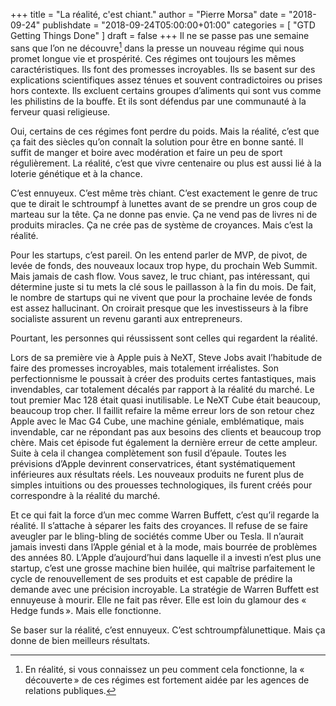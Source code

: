 +++
title      = "La réalité, c'est chiant."
author     = "Pierre Morsa"
date        = "2018-09-24"
publishdate = "2018-09-24T05:00:00+01:00" 
categories = [ "GTD Getting Things Done" ]
draft      = false
+++
Il ne se passe pas une semaine sans que l’on ne découvre[^1] dans la presse un nouveau régime qui nous promet longue vie et prospérité. Ces régimes ont toujours les mêmes caractéristiques. Ils font des promesses incroyables. Ils se basent sur des explications scientifiques assez ténues et souvent contradictoires ou prises hors contexte. Ils excluent certains groupes d’aliments qui sont vus comme les philistins de la bouffe. Et ils sont défendus par une communauté à la ferveur quasi religieuse.

Oui, certains de ces régimes font perdre du poids. Mais la réalité, c’est que ça fait des siècles qu’on connaît la solution pour être en bonne santé. Il suffit de manger et boire avec modération et faire un peu de sport régulièrement. La réalité, c’est que vivre centenaire ou plus est aussi lié à la loterie génétique et à la chance.

C’est ennuyeux. C’est même très chiant. C’est exactement le genre de truc que te dirait le schtroumpf à lunettes avant de se prendre un gros coup de marteau sur la tête. Ça ne donne pas envie. Ça ne vend pas de livres ni de produits miracles. Ça ne crée pas de système de croyances. Mais c’est la réalité.

Pour les startups, c’est pareil. On les entend parler de MVP, de pivot, de levée de fonds, des nouveaux locaux trop hype, du prochain Web Summit. Mais jamais de cash flow. Vous savez, le truc chiant, pas intéressant, qui détermine juste si tu mets la clé sous le paillasson à la fin du mois. De fait, le nombre de startups qui ne vivent que pour la prochaine levée de fonds est assez hallucinant. On croirait presque que les investisseurs à la fibre socialiste assurent un revenu garanti aux entrepreneurs.

Pourtant, les personnes qui réussissent sont celles qui regardent la réalité.

Lors de sa première vie à Apple puis à NeXT, Steve Jobs avait l’habitude de faire des promesses incroyables, mais totalement irréalistes. Son perfectionnisme le poussait à créer des produits certes fantastiques, mais invendables, car totalement décalés par rapport à la réalité du marché. Le tout premier Mac 128 était quasi inutilisable. Le NeXT Cube était beaucoup, beaucoup trop cher. Il faillit refaire la même erreur lors de son retour chez Apple avec le Mac G4 Cube, une machine géniale, emblématique, mais invendable, car ne répondant pas aux besoins des clients et beaucoup trop chère. Mais cet épisode fut également la dernière erreur de cette ampleur. Suite à cela il changea complètement son fusil d’épaule. Toutes les prévisions d’Apple devinrent conservatrices, étant systématiquement inférieures aux résultats réels. Les nouveaux produits ne furent plus de simples intuitions ou des prouesses technologiques, ils furent créés pour correspondre à la réalité du marché.

Et ce qui fait la force d’un mec comme Warren Buffett, c’est qu’il regarde la réalité. Il s’attache à séparer les faits des croyances. Il refuse de se faire aveugler par le bling-bling de sociétés comme Uber ou Tesla. Il n’aurait jamais investi dans l’Apple génial et à la mode, mais bourrée de problèmes des années 80. L’Apple d’aujourd’hui dans laquelle il a investi n’est plus une startup, c’est une grosse machine bien huilée, qui maîtrise parfaitement le cycle de renouvellement de ses produits et est capable de prédire la demande avec une précision incroyable. La stratégie de Warren Buffett est ennuyeuse à mourir. Elle ne fait pas rêver. Elle est loin du glamour des « Hedge funds ». Mais elle fonctionne.

Se baser sur la réalité, c’est ennuyeux. C’est schtroumpfàlunettique. Mais ça donne de bien meilleurs résultats.

[^1]: En réalité, si vous connaissez un peu comment cela fonctionne, la « découverte » de ces régimes est fortement aidée par les agences de relations publiques.